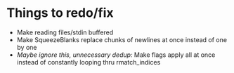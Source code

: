 # Things to redo/fix
- Make reading files/stdin buffered
- Make SqueezeBlanks replace chunks of newlines at once instead of one by one
- *Maybe ignore this, unnecessary dedup:* Make flags apply all at once instead of constantly looping thru rmatch_indices